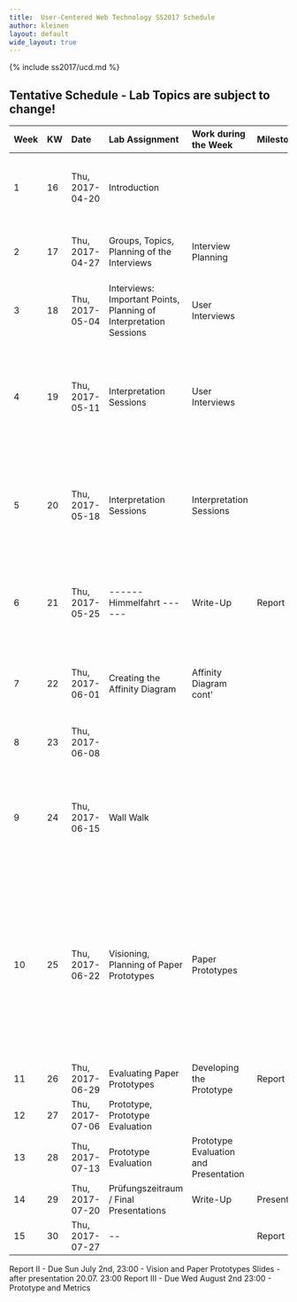 ```yaml
---
title:  User-Centered Web Technology SS2017 Schedule
author: kleinen
layout: default
wide_layout: true
---
```

{% include ss2017/ucd.md %}

## Tentative Schedule - Lab Topics are subject to change!


| Week | KW | Date            | Lab Assignment                                                    | Work during the Week                   | Milestones   | Reading                                                                                                                                                                                                                     |
|:-----|:---|:----------------|:------------------------------------------------------------------|:---------------------------------------|:-------------|:----------------------------------------------------------------------------------------------------------------------------------------------------------------------------------------------------------------------------|
| 1    | 16 | Thu, 2017-04-20 | Introduction                                                      |                                        |              | Chapter 1 - Introduction &  Chapter 2 - User Data Drives Design (27 + 11 P.)                                                                                                                                                |
| 2    | 17 | Thu, 2017-04-27 | Groups, Topics, Planning of the Interviews                        | Interview Planning                     |              | Chapter 3 - Principles of Contextual Inquiry (43-80, 37 P.)                                                                                                                                                                 |
| 3    | 18 | Thu, 2017-05-04 | Interviews: Important Points, Planning of Interpretation Sessions | User Interviews                        |              | Chapter 4 - The Interpretation Session (P81-105, 26P.)                                                                                                                                                                      |
| 4    | 19 | Thu, 2017-05-11 | Interpretation Sessions                                           | User Interviews                        |              | Chapter 5 - From Data to Insight: Contextual Design Models &  Chapter 6 - The Affinity Diagram (P127-146, 19 P.)                                                                                                            |
| 5    | 20 | Thu, 2017-05-18 | Interpretation Sessions                                           | Interpretation Sessions                |              | Excerpt from Chapters 7 & 8: Personas, Chapter 9 - Inventing the Next Product Concept (P. 233- 251, 18P. )                                                                                                                  |
| 6    | 21 | Thu, 2017-05-25 | ------ Himmelfahrt ------                                         | Write-Up                               | Report I     | Chapter 10 - The Bridge From Data to Design: The Wall Walk (P. 253-275, 22P) & Chapter 11 Ideation                                                                                                                          |
| 7    | 22 | Thu, 2017-06-01 | Creating the Affinity Diagram                                     | Affinity Diagram  cont'                |              | Chapter 17 - Validating the Design (P. 413-441, 28P) (Paper Prototypes!)                                                                                                                                                    |
| 8    | 23 | Thu, 2017-06-08 |                                                                   |                                        |              | Chapter 19 - Project Planning and execution                                                                                                                                                                                 |
| 9    | 24 | Thu, 2017-06-15 | Wall Walk                                                         |                                        |              | reread Chapter 11 Ideation for Visioning Session,  reread Chapter 17 - Validating the Design  (Paper Prototypes!),                                                                                                          |
| 10   | 25 | Thu, 2017-06-22 | Visioning, Planning of Paper Prototypes                           | Paper Prototypes                       |              | Prototype and  Metrics: Research Web Analytics and A/B-Testing tools/strategies for the technology you plan to develop your prototype with. (This could be anything from plain html to any web-framework or protyping tool) |
| 11   | 26 | Thu, 2017-06-29 | Evaluating Paper Prototypes                                       | Developing the Prototype               | Report II    | Report II writeup                                                                                                                                                                                                           |
| 12   | 27 | Thu, 2017-07-06 | Prototype, Prototype Evaluation                                   |                                        |              | TBD                                                                                                                                                                                                                         |
| 13   | 28 | Thu, 2017-07-13 | Prototype Evaluation                                              | Prototype Evaluation  and Presentation |              |                                                                                                                                                                                                                             |
| 14   | 29 | Thu, 2017-07-20 | Prüfungszeitraum  / Final Presentations                           | Write-Up                               | Presentation |                                                                                                                                                                                                                             |
| 15   | 30 | Thu, 2017-07-27 | --                                                                |                                        | Report III   |                                                                                                                                                                                                                             |

Report II - Due Sun July 2nd, 23:00 - Vision and Paper Prototypes
Slides - after presentation 20.07. 23:00
Report III  - Due Wed August 2nd 23:00  - Prototype and Metrics

